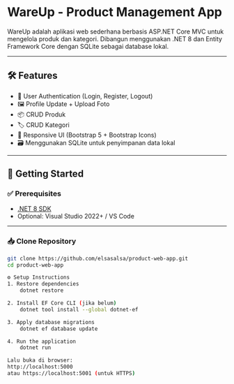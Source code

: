 # WareUp - Product Management App

WareUp adalah aplikasi web sederhana berbasis ASP.NET Core MVC untuk mengelola produk dan kategori. Dibangun menggunakan .NET 8 dan Entity Framework Core dengan SQLite sebagai database lokal.

---

## 🛠 Features

- 🔐 User Authentication (Login, Register, Logout)
- 🖼️ Profile Update + Upload Foto
- 📦 CRUD Produk
- 🏷️ CRUD Kategori
- 📱 Responsive UI (Bootstrap 5 + Bootstrap Icons)
- 🗃️ Menggunakan SQLite untuk penyimpanan data lokal

---

## 🚀 Getting Started

### ✅ Prerequisites

- [.NET 8 SDK](https://dotnet.microsoft.com/download)
- Optional: Visual Studio 2022+ / VS Code

---

### 📥 Clone Repository

```bash
git clone https://github.com/elsasalsa/product-web-app.git
cd product-web-app

⚙️ Setup Instructions
1. Restore dependencies
    dotnet restore

2. Install EF Core CLI (jika belum)
    dotnet tool install --global dotnet-ef

3. Apply database migrations
    dotnet ef database update

4. Run the application
    dotnet run

Lalu buka di browser:
http://localhost:5000
atau https://localhost:5001 (untuk HTTPS)
